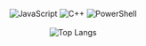 <p align="center">
  <img src="https://img.shields.io/badge/JavaScript-yellow?logo=javascript&logoColor=white" alt="JavaScript">
  <img src="https://img.shields.io/badge/C++-blue?logo=c%2b%2b&logoColor=white" alt="C++">
  <img src="https://img.shields.io/badge/PowerShell-5391FE?logo=powershell&logoColor=white" alt="PowerShell">
  <br><br>
  <img src="https://github-readme-stats.vercel.app/api/top-langs/?username=dpxa&layout=compact&langs_count=5" alt="Top Langs">
</p>
